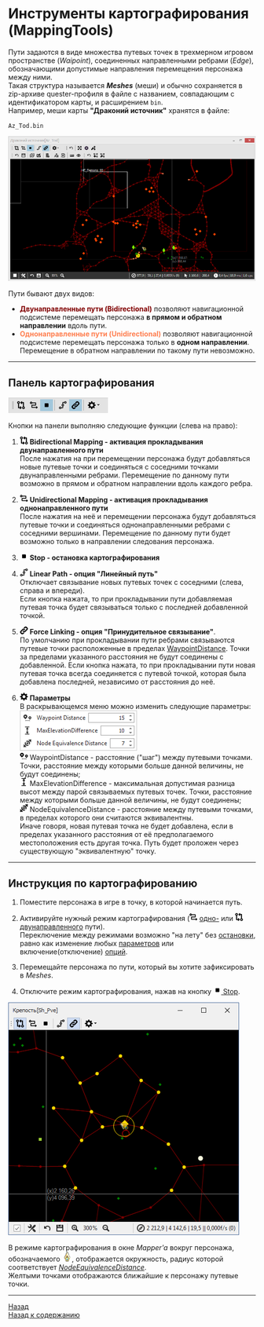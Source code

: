 # **Инструменты картографирования (MappingTools)**

Пути задаются в виде множества путевых точек в трехмерном игровом пространстве (*Waipoint*), соединенных направленными ребрами (*Edge*), обозначающими допустимые направления перемещения персонажа между ними.  
Такая структура называется ***Meshes*** (меши) и обычно сохраняется в zip-архиве quester-профиля в файле с названием, совпадающим с идентификатором карты, и расширением ``bin``.  
Например, меши карты **"Драконий источник"** хранятся в файле:
```
Az_Tod.bin
```

![MapperExt](img/MapperExt.png)

Пути бывают двух видов:
- **<font color=Maroon>Двунаправленные пути (Bidirectional)</font>** позволяют навигационной подсистеме перемещать персонажа **в прямом и обратном направлении** вдоль пути.
- **<font color=Coral>Однонаправленные пути (Unidirectional)</font>** позволяют навигационной подсистеме перемещать персонажа только в **одном направлении**. Перемещение в обратном направлении по такому пути невозможно.

---

## **Панель картографирования**
![Панель MappingTools](img/MapperExt-Panel-Mapping.png)

Кнопки на панели выполняю следующие функции (слева на право):

1. ![](img/icons/miniBiPath.png) **<a name="ref-BidirectionalMapping">Bidirectional Mapping</a> - активация прокладывания двунаправленного пути**  
После нажатия на при перемещении персонажа будут добавляться новые путевые точки и соединяться с соседними точками двунаправленными ребрами. Перемещение по данному пути возможно в прямом и обратном направлении вдоль каждого ребра.

2. ![](img/icons/miniUniPath.png) **<a name="ref-UnidirectionalMapping">Unidirectional Mapping</a> - активация прокладывания однонаправленного пути**  
После нажатия на неё и перемещении персонажа будут добавляться путевые точки и соединяться однонаправленными ребрами с соседними вершинами. Перемещение по данному пути будет возможно только в направлении следования персонажа.

3. ![](img/icons/miniStop.png) **<a name="ref-Stop"> Stop</a> - остановка картографирования**

4. ![](img/icons/miniLinPath.png) **<a name="ref-LinearPath">Linear Path</a> - опция "Линейный путь"**  
Отключает связывание новых путевых точек с соседними (слева, справа и впереди).  
Если кнопка нажата, то при прокладывании пути добавляемая путевая точка будет связываться только с последней добавленной точкой. 

5. ![](img/icons/miniLink.png) **<a name="ref-ForceLinking">Force Linking</a> - опция "Принудительное связывание"**.  
   По умолчанию при прокладывании пути ребрами связываются путевые точки расположенные в пределах [WaypointDistance](#ref-WaypointDistance). Точки за пределами указанного расстояния не будут соединены с добавленной.
   Если кнопка нажата, то при прокладывании пути новая путевая точка всегда соединяется с путевой точкой, которая была добавлена последней, независимо от расстояния до неё.

6. ![](img/icons/miniGear.png) **Параметры**  
   В раскрывающемся меню можно изменить следующие параметры:  
   ![MappingOptions](img/MapperExt-Panel-MappingOptions.png)  
   ![](img/icons/miniNodeDistance.png) <a name="ref-WaypointDistance">WaypointDistance</a> - расстояние ("шаг") между путевыми точками.  Точки, расстояние между которыми больше данной величины, не будут соединены;  
   ![](img/icons/miniZdiff.png) <a name="ref-MaxElevationDifference">MaxElevationDifference</a> - максимальная допустимая разница высот между парой связываемых путевых точек. Точки, расстояние между которыми больше данной величины, не будут соединены;  
   ![](img/icons/miniDistance.png) <a name="ref-NodeEquivalenceDistance">NodeEquivalenceDistance</a> - расстояние между путевыми точками, в пределах которого они считаются эквивалентны.  
   Иначе говоря, новая путевая точка не будет добавлена, если в пределах указанного расстояния от её предполагаемого местоположения есть другая точка. Путь будет проложен через существующую "эквивалентную" точку.

---

## **Инструкция по картографированию**

1. Поместите персонажа в игре в точку, в которой начинается путь.  
   
2. Активируйте нужный режим картографирования (![](img/icons/miniUniPath.png) [одно-](#ref-UnidirectionalMapping) или ![](img/icons/miniBiPath.png) [двунаправленного](#ref-BidirectionalMapping) пути).  
   Переключение между режимами возможно "на лету" без [остановки](#--stop---остановка-прокладывания-пути), равно как изменение любых [параметров](#-параметры) или включение(отключение) [опций](#ref-LinearPath).  

3. Перемещайте персонажа по пути, который вы хотите зафиксировать в *Meshes*.  
   
4. Отключите режим картографирования, нажав на кнопку [![](img/icons/miniStop.png) Stop](#ref-Stop).

![Mapping](img/MapperExt-Mapping.png)

В режиме картографирования в окне *Mapper'a* вокруг персонажа, обозначаемого ![стрелкой](ing/../img/icons/charArrow.png), отображается окружность, радиус которой соответствует [*NodeEquivalenceDistance*](#ref-NodeEquivalenceDistance).  
Желтыми точками отображаются ближайшие к персонажу путевые точки.


---

<a href="javascript:history.back()">Назад</a>  
[Назад к содержанию](../../../index.md)